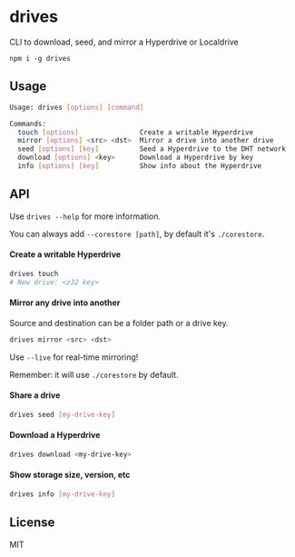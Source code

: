 # drives

CLI to download, seed, and mirror a Hyperdrive or Localdrive

```
npm i -g drives
```

## Usage
```bash
Usage: drives [options] [command]

Commands:
  touch [options]               Create a writable Hyperdrive
  mirror [options] <src> <dst>  Mirror a drive into another drive
  seed [options] [key]          Seed a Hyperdrive to the DHT network
  download [options] <key>      Download a Hyperdrive by key
  info [options] [key]          Show info about the Hyperdrive
```

## API
Use `drives --help` for more information.

You can always add `--corestore [path]`, by default it's `./corestore`.

#### Create a writable Hyperdrive
```bash
drives touch
# New drive: <z32 key>
```

#### Mirror any drive into another
Source and destination can be a folder path or a drive key.

```bash
drives mirror <src> <dst>
```

Use `--live` for real-time mirroring!

Remember: it will use `./corestore` by default.

#### Share a drive
```bash
drives seed [my-drive-key]
```

#### Download a Hyperdrive
```bash
drives download <my-drive-key>
```

#### Show storage size, version, etc
```bash
drives info [my-drive-key]
```

## License
MIT
